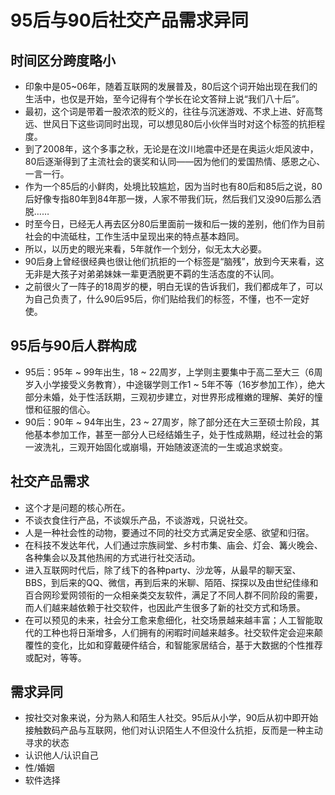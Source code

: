 # 95后与90后社交产品需求异同
## 时间区分跨度略小
* 印象中是05~06年，随着互联网的发展普及，80后这个词开始出现在我们的生活中，也仅是开始，至今记得有个学长在论文答辩上说“我们八十后”。
* 最初，这个词是带着一股浓浓的贬义的，往往与沉迷游戏、不求上进、好高骛远、世风日下这些词同时出现，可以想见80后小伙伴当时对这个标签的抗拒程度。
* 到了2008年，这个多事之秋，无论是在汶川地震中还是在奥运火炬风波中，80后逐渐得到了主流社会的褒奖和认同——因为他们的爱国热情、感恩之心、一言一行。
* 作为一个85后的小鲜肉，处境比较尴尬，因为当时也有80后和85后之说，80后好像专指80年到84年那一拨，人家不带我们玩，然后我们又没90后那么洒脱……
* 时至今日，已经无人再去区分80后里面前一拨和后一拨的差别，他们作为目前社会的中流砥柱，工作生活中呈现出来的特点基本趋同。
* 所以，以历史的眼光来看，5年就作一个划分，似无太大必要。
* 90后身上曾经很经典也很让他们抗拒的一个标签是“脑残”，放到今天来看，这无非是大孩子对弟弟妹妹一辈更洒脱更不羁的生活态度的不认同。
* 之前很火了一阵子的18周岁的梗，明白无误的告诉我们，我们都成年了，可以为自己负责了，什么90后95后，你们贴给我们的标签，不懂，也不一定好使。
## 95后与90后人群构成
* 95后：95年 ~ 99年出生，18 ~ 22周岁，上学则主要集中于高二至大三（6周岁入小学接受义务教育），中途辍学则工作1 ~ 5年不等（16岁参加工作），绝大部分未婚，处于性活跃期，三观初步建立，对世界形成稚嫩的理解、美好的憧憬和征服的信心。
* 90后：90年 ~ 94年出生，23 ~ 27周岁，除了部分还在大三至硕士阶段，其他基本参加工作，甚至一部分人已经结婚生子，处于性成熟期，经过社会的第一波洗礼，三观开始固化或崩塌，开始随波逐流的一生或追求蜕变。
## 社交产品需求
* 这个才是问题的核心所在。
* 不谈衣食住行产品，不谈娱乐产品，不谈游戏，只说社交。
* 人是一种社会性的动物，要通过不同的社交方式满足安全感、欲望和归宿。
* 在科技不发达年代，人们通过宗族祠堂、乡村市集、庙会、灯会、篝火晚会、各种集会以及其他热闹的方式进行社交活动。
* 进入互联网时代后，除了线下的各种party、沙龙等，从最早的聊天室、BBS，到后来的QQ、微信，再到后来的米聊、陌陌、探探以及由世纪佳缘和百合网珍爱网领衔的一众相亲类交友软件，满足了不同人群不同阶段的需要，而人们越来越依赖于社交软件，也因此产生很多了新的社交方式和场景。
* 在可以预见的未来，社会分工愈来愈细化，社交场景越来越丰富；人工智能取代的工种也将日渐增多，人们拥有的闲暇时间越来越多。社交软件定会迎来颠覆性的变化，比如和穿戴硬件结合，和智能家居结合，基于大数据的个性推荐或配对，等等。
## 需求异同
* 按社交对象来说，分为熟人和陌生人社交。95后从小学，90后从初中即开始接触数码产品与互联网，他们对认识陌生人不但没什么抗拒，反而是一种主动寻求的状态
* 认识他人/认识自己
* 性/婚姻
* 软件选择
